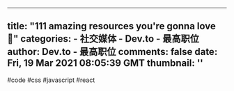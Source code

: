 
---
title: "111 amazing resources you're gonna love 💖"
categories: 
    - 社交媒体
    - Dev.to - 最高职位
author: Dev.to - 最高职位
comments: false
date: Fri, 19 Mar 2021 08:05:39 GMT
thumbnail: ''
---

<div>   
#code #css #javascript #react  
</div>
            